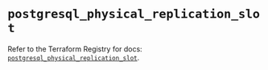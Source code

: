 # `postgresql_physical_replication_slot`

Refer to the Terraform Registry for docs: [`postgresql_physical_replication_slot`](https://registry.terraform.io/providers/cyrilgdn/postgresql/1.26.0/docs/resources/physical_replication_slot).

